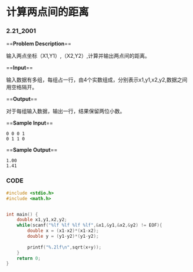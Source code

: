 # 计算两点间的距离

### 2.21_2001

==**Problem Description**==

输入两点坐标（X1,Y1）,（X2,Y2）,计算并输出两点间的距离。

==**Input**==

输入数据有多组，每组占一行，由4个实数组成，分别表示x1,y1,x2,y2,数据之间用空格隔开。

==**Output**==

对于每组输入数据，输出一行，结果保留两位小数。

 ==**Sample Input**==

```
0 0 0 1
0 1 1 0
```

 ==**Sample Output**==

```
1.00
1.41
```



### CODE

```c
#include <stdio.h>
#include <math.h>


int main() {
    double x1,y1,x2,y2;
    while(scanf("%lf %lf %lf %lf",&x1,&y1,&x2,&y2) != EOF){
        double x = (x1-x2)*(x1-x2);
        double y = (y1-y2)*(y1-y2);
        
        printf("%.2lf\n",sqrt(x+y));
    }
    return 0;
}

```

